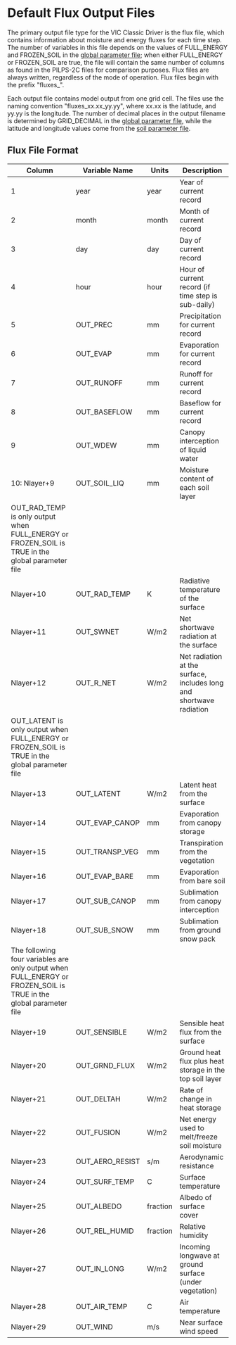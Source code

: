 # Default Flux Output Files

The primary output file type for the VIC Classic Driver is the flux file, which contains information about moisture and energy fluxes for each time step. The number of variables in this file depends on the values of FULL_ENERGY and FROZEN_SOIL in the [global parameter file](GlobalParam.md); when either FULL_ENERGY or FROZEN_SOIL are true, the file will contain the same number of columns as found in the PILPS-2C files for comparison purposes. Flux files are always written, regardless of the mode of operation. Flux files begin with the prefix "fluxes_".

Each output file contains model output from one grid cell. The files use the naming convention "fluxes_xx.xx_yy.yy", where xx.xx is the latitude, and yy.yy is the longitude. The number of decimal places in the output filename is determined by GRID_DECIMAL in the [global parameter file](GlobalParam.md), while the latitude and longitude values come from the [soil parameter file](SoilParam.md).

## Flux File Format

| Column                                                                                                              | Variable Name   | Units    | Description                                                           |
|---------------------------------------------------------------------------------------------------------------------|-----------------|----------|-----------------------------------------------------------------------|
| 1                                                                                                                   | year            | year     | Year of   current record                                              |
| 2                                                                                                                   | month           | month    | Month of   current record                                             |
| 3                                                                                                                   | day             | day      | Day of   current record                                               |
| 4                                                                                                                   | hour            | hour     | Hour of   current record (if time step is sub-daily)                  |
| 5                                                                                                                   | OUT_PREC        | mm       | Precipitation   for current record                                    |
| 6                                                                                                                   | OUT_EVAP        | mm       | Evaporation   for current record                                      |
| 7                                                                                                                   | OUT_RUNOFF      | mm       | Runoff for   current record                                           |
| 8                                                                                                                   | OUT_BASEFLOW    | mm       | Baseflow   for current record                                         |
| 9                                                                                                                   | OUT_WDEW        | mm       | Canopy   interception of liquid water                                 |
| 10: Nlayer+9                                                                                                        | OUT_SOIL_LIQ    | mm       | Moisture   content of each soil layer                                 |
| OUT_RAD_TEMP is only output when FULL_ENERGY or   FROZEN_SOIL is TRUE in the global parameter file                  |                 |          |                                                                       |
| Nlayer+10                                                                                                           | OUT_RAD_TEMP    | K        | Radiative   temperature of the surface                                |
| Nlayer+11                                                                                                           | OUT_SWNET       | W/m2     | Net   shortwave radiation at the surface                              |
| Nlayer+12                                                                                                           | OUT_R_NET       | W/m2     | Net   radiation at the surface, includes long and shortwave radiation |
| OUT_LATENT is only output when FULL_ENERGY or   FROZEN_SOIL is TRUE in the global parameter file                    |                 |          |                                                                       |
| Nlayer+13                                                                                                           | OUT_LATENT      | W/m2     | Latent   heat from the surface                                        |
| Nlayer+14                                                                                                           | OUT_EVAP_CANOP  | mm       | Evaporation   from canopy storage                                     |
| Nlayer+15                                                                                                           | OUT_TRANSP_VEG  | mm       | Transpiration   from the vegetation                                   |
| Nlayer+16                                                                                                           | OUT_EVAP_BARE   | mm       | Evaporation   from bare soil                                          |
| Nlayer+17                                                                                                           | OUT_SUB_CANOP   | mm       | Sublimation   from canopy interception                                |
| Nlayer+18                                                                                                           | OUT_SUB_SNOW    | mm       | Sublimation   from ground snow pack                                   |
| The following four variables are only output when   FULL_ENERGY or FROZEN_SOIL is TRUE in the global parameter file |                 |          |                                                                       |
| Nlayer+19                                                                                                           | OUT_SENSIBLE    | W/m2     | Sensible   heat flux from the surface                                 |
| Nlayer+20                                                                                                           | OUT_GRND_FLUX   | W/m2     | Ground   heat flux plus heat storage in the top soil layer            |
| Nlayer+21                                                                                                           | OUT_DELTAH      | W/m2     | Rate of   change in heat storage                                      |
| Nlayer+22                                                                                                           | OUT_FUSION      | W/m2     | Net energy   used to melt/freeze soil moisture                        |
| Nlayer+23                                                                                                           | OUT_AERO_RESIST | s/m      | Aerodynamic   resistance                                              |
| Nlayer+24                                                                                                           | OUT_SURF_TEMP   | C        | Surface   temperature                                                 |
| Nlayer+25                                                                                                           | OUT_ALBEDO      | fraction | Albedo of   surface cover                                             |
| Nlayer+26                                                                                                           | OUT_REL_HUMID   | fraction | Relative   humidity                                                   |
| Nlayer+27                                                                                                           | OUT_IN_LONG     | W/m2     | Incoming   longwave at ground surface (under vegetation)              |
| Nlayer+28                                                                                                           | OUT_AIR_TEMP    | C        | Air   temperature                                                     |
| Nlayer+29                                                                                                           | OUT_WIND        | m/s      | Near   surface wind speed                                             |